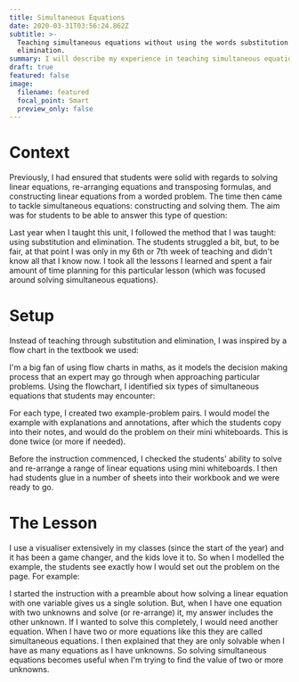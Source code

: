```yaml
---
title: Simultaneous Equations
date: 2020-03-31T03:56:24.862Z
subtitle: >-
  Teaching simultaneous equations without using the words substitution or
  elimination.
summary: I will describe my experience in teaching simultaneous equations.
draft: true
featured: false
image:
  filename: featured
  focal_point: Smart
  preview_only: false
---
```

# Context

Previously, I had ensured that students were solid with regards to solving linear equations, re-arranging equations and transposing formulas, and constructing linear equations from a worded problem. The time then came to tackle simultaneous equations: constructing and solving them. The aim was for students to be able to answer this type of question:



Last year when I taught this unit, I followed the method that I was taught: using substitution and elimination. The students struggled a bit, but, to be fair, at that point I was only in my 6th or 7th week of teaching and didn't know all that I know now. I took all the lessons I learned and spent a fair amount of time planning for this particular lesson (which was focused around solving simultaneous equations).

# Setup

Instead of teaching through substitution and elimination, I was inspired by a flow chart in the textbook we used:

I'm a big fan of using flow charts in maths, as it models the decision making process that an expert may go through when approaching particular problems. Using the flowchart, I identified six types of simultaneous equations that students may encounter:


For each type, I created two example-problem pairs. I would model the example with explanations and annotations, after which the students copy into their notes, and would do the problem on their mini whiteboards. This is done twice (or more if needed).

Before the instruction commenced, I checked the students' ability to solve and re-arrange a range of linear equations using mini whiteboards. I then had students glue in a number of sheets into their workbook and we were ready to go.

# The Lesson

I use a visualiser extensively in my classes (since the start of the year) and it has been a game changer, and the kids love it to. So when I modelled the example, the students see exactly how I would set out the problem on the page. For example:

I started the instruction with a preamble about how solving a linear equation with one variable gives us a single solution. But, when I have one equation with two unknowns and solve (or re-arrange) it, my answer includes the other unknown. If I wanted to solve this completely, I would need another equation. When I have two or more equations like this they are called simultaneous equations. I then explained that they are only solvable when I have as many equations as I have unknowns. So solving simultaneous equations becomes useful when I'm trying to find the value of two or more unknowns.

